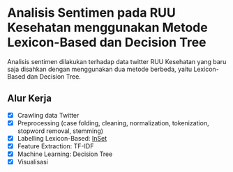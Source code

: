 # Analisis Sentimen pada RUU Kesehatan menggunakan Metode Lexicon-Based dan Decision Tree

Analisis sentimen dilakukan terhadap data twitter RUU Kesehatan yang baru saja disahkan dengan menggunakan dua metode berbeda, yaitu Lexicon-Based dan Decision Tree.

## Alur Kerja
- [x] Crawling data Twitter
- [x] Preprocessing (case folding, cleaning, normalization, tokenization, stopword removal, stemming)
- [x] Labelling Lexicon-Based: [InSet](https://github.com/fajri91/InSet)
- [x] Feature Extraction: TF-IDF
- [x] Machine Learning: Decision Tree
- [x] Visualisasi
